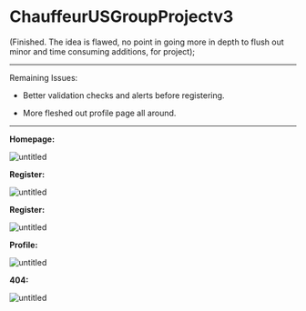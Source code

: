 # ChauffeurUSGroupProjectv3

(Finished. The idea is flawed, no point in going more in depth to flush out minor and time consuming additions, for project);

---

Remaining Issues:

- Better validation checks and alerts before registering.

* More fleshed out profile page all around.

---

**Homepage:**

![untitled](https://user-images.githubusercontent.com/12276056/44954791-49109e80-ae76-11e8-9e44-7ff6c5f9b557.png)

**Register:**

![untitled](https://user-images.githubusercontent.com/12276056/45071156-ebad6500-b0a2-11e8-9a01-142d25df0d4a.png)

**Register:**

![untitled](https://user-images.githubusercontent.com/12276056/45217452-17cb1080-b272-11e8-9f00-a1689e4601cd.png)

**Profile:**

![untitled](https://user-images.githubusercontent.com/12276056/45548963-19598300-b7f4-11e8-87ee-41463d2ebb65.png)

**404:**

![untitled](https://user-images.githubusercontent.com/12276056/45549035-558ce380-b7f4-11e8-8306-114a757fa114.png)
